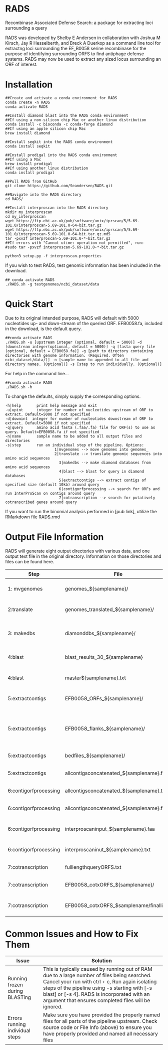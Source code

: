 # RADS
Recombinase Associated Defense Search: a package for extracting loci surrounding a query


RADS was developed by Shelby E Andersen in collaboration with Joshua M Kirsch, Jay R Hesselberth, and Breck A Duerkop as a command line tool for extractng loci surrounding the EF_B0058 serine recombinase for the purpose of identifying surrounding ORFS to find antiphage defense systems. RADS may now be used to extract any sized locus surrounding an ORF of interest.

# Installation

```{bash}
##Create and activate a conda environment for RADS
conda create -n RADS
conda activate RADS

##Install diamond blast into the RADS conda environment
##If using a non-silicon chip Mac or another linux distribution
conda install -c bioconda -c conda-forge diamond
##If using an apple silicon chip Mac
brew install diamond

##Install seqkit into the RADS conda environment
conda install seqkit

##Install prodigal into the RADS conda environment
##If using a Mac
brew install prodigal
##If using another linux distribution
conda install prodigal

##Pull RADS from GitHub
git clone https://github.com/Seandersen/RADS.git

##Navigate into the RADS directory
cd RADS/

##Install interproscan into the RADS directory
mkdir my_interproscan
cd my_interproscan
wget https://ftp.ebi.ac.uk/pub/software/unix/iprscan/5/5.69-101.0/interproscan-5.69-101.0-64-bit.tar.gz
wget https://ftp.ebi.ac.uk/pub/software/unix/iprscan/5/5.69-101.0/interproscan-5.69-101.0-64-bit.tar.gz.md5
tar -pxvzf interproscan-5.69-101.0-*-bit.tar.gz
##If errors with "Cannot utime: operation not permitted", run:
#sudo tar -pxvzf interproscan-5.69-101.0-*-bit.tar.gz

python3 setup.py -f interproscan.properties
```

If you wish to test RADS, test genomic information has been included in the download.
```{bash}
## conda activate RADS
./RADS.sh -g testgenomes/ncbi_dataset/data
```

# Quick Start
Due to its original intended purpose, RADS will default with 5000 nucleotides up- and down-stream of the queried ORF. EFB0058.fa, included in the download, is the default query. 

```{bash}
##conda activate RADS
./RADS.sh -u [upstream integer (optional, default = 5000)] -d [downstream integer(optional, default = 5000)] -q [fasta query file (optional, default = EFB0058.fa)] -g [path to directory containing directories with genome information. (Required. Often ncbi_dataset/data/)] -n [sample name to appended to all file and directory names. (Optional)] -s [step to run individually. (Optional)]
```

For help in the command line...
```{bash}
##conda activate RADS
./RADS.sh -h
```

To change the defaults, simply supply the corresponding options.
```{bash}
-h|help		  print help message and exit
-u|upint	  integer for number of nucleotides upstream of ORF to extract. Default=5000 if not specified
-d|downint	integer for number of nucleotides downstream of ORF to extract. Default=5000 if not specified
-q|query	  amino acid fasta (.faa/.fa) file for ORF(s) to use as query. Default=EFB0058.fa if not specified
-n|name		  sample name to be added to all output files and directories
-s|step		  run an individual step of the pipeline. Options:
         			  1|mvgenomes --> move genomes into genomes_
         			  2|translate --> translate genomic sequences into amino acid sequences
				        3|makedbs --> make diamond databases from amino acid sequences
				        4|blast --> blast for query in diamond databases
				        5|extractcontigs --> extract contigs of specified size (default 10kb) around query
				        6|contigorfprocessing --> search for ORFs and run InterProScan on contigs around query
				        7|cotranscription --> search for putatively cotranscribed genes around query
```

If you want to run the binomial analysis performed in [pub link], utilize the RMarkdown file RADS.rmd

# Output File Information
RADS will generate eight output directories with various data, and one output text file in the original directory. Information on those directories and files can be found here.

|Step |File | Data Contained |
| --- | --- | ---|
| 1: mvgenomes | genomes_${samplename}/ | genomic .fna files parsed from the input genomes directory supplied by -g |
| 2:translate | genomes_translated_${samplename}/ | genomes translated into amino acid fasta (.faa) files by prodigal |
| 3: makedbs | diamonddbs_${samplename}/ | Diamond blast databases generated from amino acid fasta files to be used to blast against |
| 4:blast | blast_results_30_${samplename} | 30% amino acid identity hits of query supplied by -q or EF_B0058 (default) |
| 4:blast | master${samplename}.txt | list of all blast results concatenated from all genomes |
| 5:extractcontigs | EFB0058_ORFs_${samplename}/ | list of ORF IDs and coordinates containing query (EFB0058 default) |
| 5:extractcontigs | EFB0058_flanks_${samplename}/ | files of flanks coordinates. Size defaults to 5000nt up- and down-stream. Can be changed by providing integers with options -u and -d |
| 5:extractcontigs | bedfiles_${samplename}/ | bed files used by seqkit for contig extraction |
| 5:extractcontigs | allcontigsconcatenated_${samplename}.fna | all RADS output contigs as nucleic acids in a single .fna file |
| 6:contigorfprocessing | allcontigsconcatenated_${samplename}.txt | all RADS output contigs' ORF coordinates |
| 6:contigorfprocessing | allcontigsconcatenated_${samplename}.faa | all RADS output contigs translated to protein sequences |
| 6:contigorfprocessing |interproscaninput_${samplename}.faa | allcontigsconcatenated_.faa without * for use by interproscan |
| 6:contigorfprocessing | interproscaninut_${samplename}.txt | output of interproscan - all available domain data for proteins in RADS contigs |
| 7:cotranscription | fulllengthqueryORFS.txt | query ORFs with the flank coordinates in the IDs |
| 7:cotranscription | EFB0058_cotxORFS_${samplename}/ | contains file manipulations of obtaining ORFs downstream of query |
| 7:cotranscription | EFB0058_cotxORFS_$samplename/finallists/ | contains list of likely cotranscribed ORFs for each input genome |

# Common Issues and How to Fix Them
| Issue | Solution |
| --- | --- |
| Running frozen during BLASTing | This is typically caused by running out of RAM due to a large number of files being searched. Cancel your run with ctrl + c, Run again isolating steps of the pipeline using -s starting with [-s blast] or [-s 4]. RADS is incorporated with an argument that ensures completed files will be ignored.|
| Errors running individual steps | Make sure you have provided the properly named files for all parts of the pipeline upstream. Check source code or File Info (above) to ensure you have properly provided and named all necessary files |

